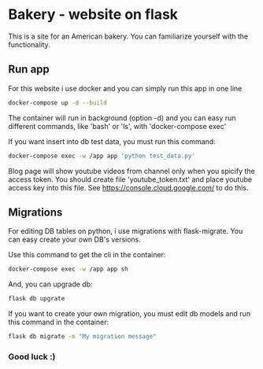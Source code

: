 # Bakery - website on flask

This is a site for an American bakery. You can familiarize yourself with the functionality.

## Run app

For this website i use docker and you can simply run this app in one line

```bash
docker-compose up -d --build
```

The container will run in background (option -d) and you can easy run different commands, like 'bash' or 'ls', with 'docker-compose exec'

If you want insert into db test data, you must run this command:

```bash
docker-compose exec -w /app app 'python test_data.py'
```

Blog page will show youtube videos from channel only when you spicify the access token.
You should create file 'youtube_token.txt' and place youtube access key into this file.
See https://console.cloud.google.com/ to do this.

## Migrations

For editing DB tables on python, i use migrations with flask-migrate. You can easy create your own DB's versions.

Use this command to get the cli in the container:

```bash
docker-compose exec -w /app app sh
```

And, you can upgrade db:

```bash
flask db upgrate
```

If you want to create your own migration, you must edit db models and run this command in the container:

```bash
flask db migrate -m "My migration message"
```

### Good luck :)
